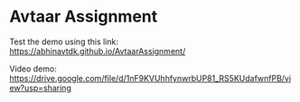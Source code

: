 # Avtaar Assignment

Test the demo using this link: https://abhinavtdk.github.io/AvtaarAssignment/  

Video demo: https://drive.google.com/file/d/1nF9KVUhhfynwrbUP81_RS5KUdafwnfPB/view?usp=sharing
